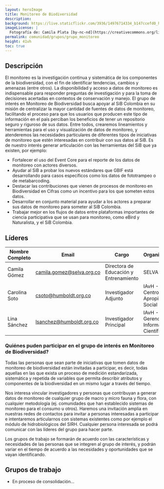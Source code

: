 ```yaml
---
layout: heroImage
title: Monitoreo de Biodiversidad
description: 
background: https://live.staticflickr.com/3936/14976714334_b147ccefd0_h.jpg
imageLicense: |
  Fotografía de: Camila Plata [by-nc-nd](https://creativecommons.org/licenses/by-nc-nd/2.0/)  vía [Flickr](https://www.flickr.com/photos/camisilver/14976714334/) 
permalink: comunidad/grupos/grupo_monitoreo
height: 41vh
toc: true
---
```




## Descripción
El monitoreo es la investigación continua y sistemática de los componentes de la biodiversidad, con el fin de identificar tendencias, cambios y amenazas (entre otros). La disponibilidad y acceso a datos de monitoreo es indispensable para responder preguntas de investigación y para la toma de decisiones acertadas en contextos de conservación y manejo. El grupo de interés en Monitoreo de Biodiversidad busca apoyar al SiB Colombia en su misión de centralizar la mayor cantidad de fuentes de datos de monitoreo, facilitando el proceso para que los usuarios que producen este tipo de información en el país perciban los beneficios de tener un repositorio seguro y riguroso de sus datos. Entre todos, crearemos lineamientos y herramientas para el uso y visualización de datos de monitoreo, y atenderemos las necesidades particulares de diferentes tipos de iniciativas de monitoreo que estén interesadas en contribuir con sus datos al SiB. 
Es de nuestro interés generar articulación con las herramientas del SiB que ya existen, por ejemplo: 

- Fortalecer el uso del Event Core para el reporte de los datos de monitoreo con actores diversos.
- Ayudar al SiB a probar los nuevos estándares que GBIF está desarrollando para casos específicos como los datos de fototrampeo o de metabarcoding.
- Destacar las contribuciones que vienen de procesos de monitoreo en Biodiversidad en Cifras como un incentivo para los que someten estos datos.
- Desarrollar en conjunto material para ayudar a los actores a preparar sus datos de monitoreo para someter al SiB Colombia.
- Trabajar mejor en los flujos de datos entre plataformas importantes de ciencia participativa que se usan para monitoreo, como eBird y Naturalista, y el SiB Colombia.

## Líderes

| Nombre Completo    | Email                      | Cargo                                | Organización                      |
|---------------------|----------------------------|--------------------------------------|-----------------------------------|
| Camila Gómez       | camila.gomez@selva.org.co  | Directora de Educación y Entrenamiento | SELVA                             |
| Carolina Soto      | csoto@humboldt.org.co      | Investigador Adjunto                | IAvH - Centro de Apropiación Social |
| Lina Sánchez       | lsanchez@humboldt.org.co   | Investigador Principal              | IAvH - Gerencia de Información Científica |


### Quiénes puden participar en el grupo de interés en Monitoreo de Biodiversidad?

Todas las personas que sean parte de iniciativas que tomen datos de monitoreo de biodiversidad están invitadas a participar, es decir, todas aquellas en las que exista un proceso de medición estandarizada, sistemática y repetida de variables que permita describir atributos y componentes de la biodiversidad en un mismo lugar a través del tiempo. 

Nos interesa vincular investigadores y personas que contribuyan a generar datos de monitoreo de cualquier grupo de macro y micro fauna y flora, con cualquier metodología (ej. comunidades que han establecido sistemas de monitoreo para el consumo u otros). Haremos una invitación amplia en nuestras redes de contactos para invitar a personas interesadas a participar e intentaremos articularnos con sistemas existentes como por ejemplo el módulo de hidrobiológicos del SIRH. Cualquier persona interesada se podrá comunicar con las líderes del grupo para hacer parte.

Los grupos de trabajo se formarán de acuerdo con las características y necesidades de las personas que se integren al grupo de interés, y podrán variar en el tiempo de acuerdo a las necesidades y oportunidades que se vayan identificando. 


## Grupos de trabajo

+ En proceso de consolidación...
